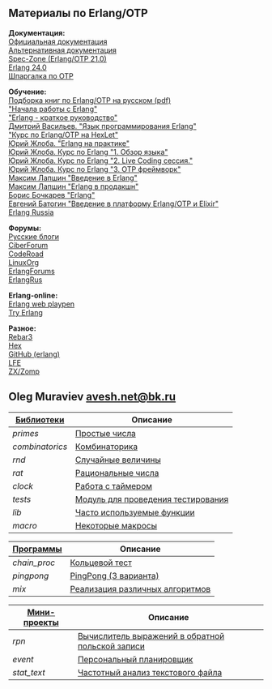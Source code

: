 ## Материалы по Erlang/OTP  
**Документация:**  
[Официальная документация](https://www.erlang.org/docs)  
[Альтернативная документация](https://www.erldocs.com/)  
[Spec-Zone (Erlang/OTP 21.0)](https://spec-zone.ru/erlang~21/)  
[Erlang 24.0](https://runebook.dev/ru/docs/erlang/-index-)  
[Шпаргалка по OTP](https://itnan.ru/post.php?c=1&p=346252)  

**Обучение:**  
[Подборка книг по Erlang/OTP на русском (pdf)](books/)  
["Начала работы с Erlang"](https://www.rsdn.org/article/erlang/GettingStartedWithErlang.xml)  
["Erlang - краткое руководство"](https://coderlessons.com/tutorials/kompiuternoe-programmirovanie/vyuchit-erlang/erlang-kratkoe-rukovodstvo?ysclid=l33ww6nult)  
[Дмитрий Васильев. "Язык программирования Erlang"](http://hlabs.org/development/erlang/)  
["Курс по Erlang/OTP на HexLet"](https://www.youtube.com/watch?v=6oVhisTplZA)  
[Юрий Жлоба. "Erlang на практике"](https://ru.hexlet.io/courses/erlang_101)  
[Юрий Жлоба. Курс по Erlang "1. Обзор языка"](https://www.youtube.com/playlist?list=PLC1CA3DD981A8EC07)  
[Юрий Жлоба. Курс по Erlang "2. Live Coding сессия."](https://www.youtube.com/playlist?list=PL553E473BF6FCB996)  
[Юрий Жлоба. Курс по Erlang "3. OTP фреймворк"](https://www.youtube.com/playlist?list=PL1BCAFE11B53D354F)  
[Максим Лапшин "Введение в Erlang"](https://www.youtube.com/watch?v=jYrHjS8Z_XU)  
[Максим Лапшин "Erlang в продакшн"](https://www.youtube.com/watch?v=zefdqQV74R0)  
[Борис Бочкарев "Erlang"](https://www.youtube.com/playlist?list=PLOjc9X-vV0SH45CCKZsRsm5b_JO-w24Jz)  
[Евгений Батогин "Введение в платформу Erlang/OTP и Elixir"](https://www.youtube.com/watch?v=MF8E3ij3IRI)  
[Erlang Russia](https://www.youtube.com/playlist?list=PLej8-Q0wVPg2tcCCnPE7qtd5azxDuezWF)  

**Форумы:**  
[Русские блоги](https://russianblogs.com/tag/Erlang/)  
[CiberForum](https://www.cyberforum.ru/erlang/)  
[CodeRoad](https://coderoad.ru/list/?page=1&sort=view&tag=erlang)  
[LinuxOrg](https://www.linux.org.ru/tag/erlang)  
[ErlangForums](https://erlangforums.com/)  
[ErlangRus](https://t.me/erlangrus)  


**Erlang-online:**  
[Erlang web playpen](http://tryerl.seriyps.ru/)  
[Try Erlang](https://www.tryerlang.org/)  

**Разное:**  
[Rebar3](https://www.rebar3.org/)  
[Hex](https://hex.pm/)  
[GitHub (erlang)](https://github.com/search?o=desc&q=erlang&s=updated&type=Repositories)  
[LFE](https://lfe.io/)  
[ZX/Zomp](https://zxq9.com/projects/zomp/index.html)  

## Oleg Muraviev <avesh.net@bk.ru>  
|[Библиотеки](libs)|Описание|  
|---------------|--------------------------------------------------|  
|*primes*|[Простые числа](doc/primes.md)|  
|*combinatorics*|[Комбинаторика](doc/combinatorics.md)|  
|*rnd*|[Случайные величины](doc/rnd.md)|  
|*rat*|[Рациональные числа](doc/rat.md)|  
|*clock*|[Работа с таймером](doc/clock.md)|  
|*tests*|[Модуль для проведения тестирования](doc/tests.md)|  
|*lib*|[Часто используемые функции](doc/lib.md)|  
|*macro*|[Некоторые макросы](doc/macro.md)|  

|[Программы](programs)|Описание|  
|------------|---------------------------------------------|  
|*chain_proc*|[Кольцевой тест](doc/chain_proc.md)|  
|*pingpong*|[PingPong (3 варианта)](doc/pingpong.md)|  
|*mix*|[Реализация различных алгоритмов](doc/mix.md)|  

|[Мини-проекты](projects)|Описание|  
|--------|--------------------------------------------------------------|  
|*rpn*|[Вычислитель выражений в обратной польской записи](doc/rpn.md)|  
|*event*|[Персональный планировщик](doc/event.md)|  
|*stat_text*|[Частотный анализ текстового файла](doc/stat_text.md)|  
